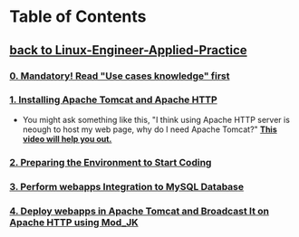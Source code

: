 # Table of Contents
## [**back to Linux-Engineer-Applied-Practice**](../README.md)

### [**0. Mandatory! Read "Use cases knowledge" first** ](./readme.md)

### [**1. Installing Apache Tomcat and Apache HTTP** ](./Installing-ApacheTomcat_and_ApacheHTTP.md)

- You might ask something like this, "I think using Apache HTTP server is neough to host my web page, why do I need Apache Tomcat?" [**This video will help you out.**](https://www.youtube.com/watch?v=XABDkzxA6hM)

### [**2. Preparing the  Environment to Start Coding** ](./Installing-JavaSDK_and_start-coding.md)

### [**3. Perform webapps Integration to MySQL Databas**e](./Perform-Webapps-Integration_to_mysql-database.md)

### [4. **Deploy webapps in Apache Tomcat and Broadcast It on Apache HTTP using Mod_JK**](/Java-Webapps-Simulation/Deploy-Webapps_in_Tomcat-broadcast-it_on_HTTP-usingMod_JK.md)

### []()